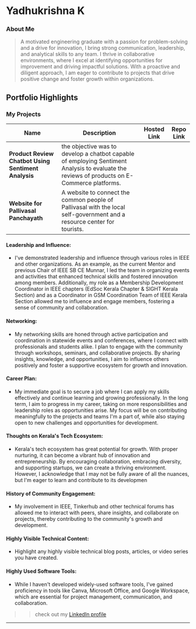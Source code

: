 # Yadhukrishna K

### About Me

> A motivated engineering graduate with a passion for problem-solving and a drive for innovation, I bring strong communication, leadership, and analytical skills to any team. I thrive in collaborative environments, where I excel at identifying opportunities for improvement and driving impactful solutions. With a proactive and diligent approach, I am eager to contribute to projects that drive positive change and foster growth within organizations.


## Portfolio Highlights

### My Projects

| Name                | Description                                                               | Hosted Link                              | Repo Link                                                      |
|---------------------|---------------------------------------------------------------------------|------------------------------------------|----------------------------------------------------------------|
| **Product Review Chatbot Using Sentiment Analysis**  | the objective was to develop a chatbot capable of employing Sentiment Analysis to evaluate the reviews of products on E-Commerce platforms.                                               |                 |
| **Website for Pallivasal Panchayath**  | A website to connect the common people of Pallivasal with the local self-government and a resource center for tourists.                                              |     |              |

#### Leadership and Influence:

- I've demonstrated leadership and influence through various roles in IEEE and other organizations. As an example, as the current Mentor and previous Chair of IEEE SB CE Munnar, I led the team in organizing events and activities that enhanced technical skills and fostered innovation among members. Additionally, my role as a Membership Development Coordinator in IEEE chapters (EdSoc Kerala Chapter & SIGHT Kerala Section) and as a Coordinator in GSM Coordination Team of IEEE Kerala Section allowed me to influence and engage members, fostering a sense of community and collaboration.

#### Networking:

- My networking skills are honed through active participation and coordination in statewide events and conferences, where I connect with professionals and students alike. I plan to engage with the community through workshops, seminars, and collaborative projects. By sharing insights, knowledge, and opportunities, I aim to influence others positively and foster a supportive ecosystem for growth and innovation.

#### Career Plan:

- My immediate goal is to secure a job where I can apply my skills effectively and continue learning and growing professionally. In the long term, I aim to progress in my career, taking on more responsibilities and leadership roles as opportunities arise. My focus will be on contributing meaningfully to the projects and teams I'm a part of, while also staying open to new challenges and opportunities for development.

#### Thoughts on Kerala's Tech Ecosystem:

- Kerala's tech ecosystem has great potential for growth. With proper nurturing, it can become a vibrant hub of innovation and entrepreneurship. By encouraging collaboration, embracing diversity, and supporting startups, we can create a thriving environment. However, I acknowledge that I may not be fully aware of all the nuances, but I'm eager to learn and contribute to its developmen

#### History of Community Engagement:

-  My involvement in IEEE, Tinkerhub and other technical forums has allowed me to interact with peers, share insights, and collaborate on projects, thereby contributing to the community's growth and development.

#### Highly Visible Technical Content:

- Highlight any highly visible technical blog posts, articles, or video series you have created.

#### Highly Used Software Tools:

- While I haven't developed widely-used software tools, I've gained proficiency in tools like Canva, Microsoft Office, and Google Workspace, which are essential for project management, communication, and collaboration.




>


>> check out my [LinkedIn profile](https://www.linkedin.com/in/yadhu27/)
---
